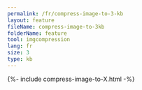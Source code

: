 ```yaml
---
permalink: /fr/compress-image-to-3-kb
layout: feature
fileName: compress-image-to-3kb
folderName: feature
tool: imgcompression
lang: fr
size: 3
type: kb
---
```


{%- include compress-image-to-X.html -%}
